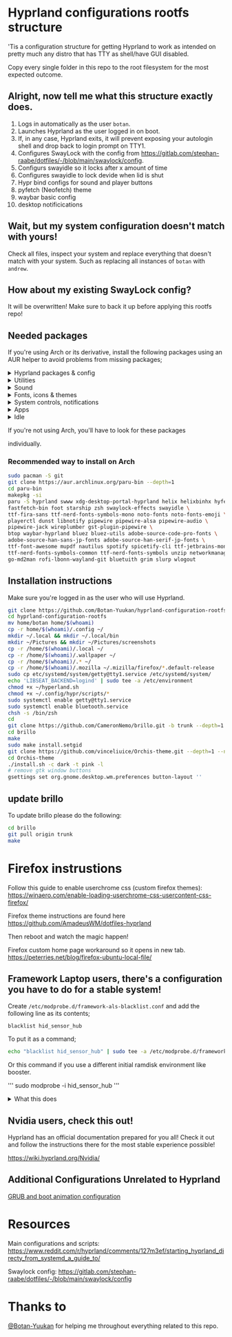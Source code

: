 # Hyprland configurations rootfs structure

'Tis a configuration structure for getting Hyprland to work as intended
on pretty much any distro that has TTY as shell/have GUI disabled.

Copy every single folder in this repo to the root filesystem for the
most expected outcome.

## Alright, now tell me what this structure exactly does.

1. Logs in automatically as the user `botan`.
2. Launches Hyprland as the user logged in on boot.
3. If, in any case, Hyprland exits, it will prevent exposing your autologin shell and drop back to login prompt on TTY1.
4. Configures SwayLock with the config from https://gitlab.com/stephan-raabe/dotfiles/-/blob/main/swaylock/config.
5. Configurs swayidle so it locks after x amount of time
6. Configures swayidle to lock devide when lid is shut
7. Hypr bind configs for sound and player buttons
8. pyfetch (Neofetch) theme
9. waybar basic config
10. desktop notificications 


## Wait, but my system configuration doesn't match with yours!

Check all files, inspect your system and replace everything that
doesn't match with your system. Such as replacing all instances of
`botan` with `andrew`.

## How about my existing SwayLock config?

It will be overwritten! Make sure to back it up before applying this
rootfs repo!

## Needed packages

If you're using Arch or its derivative, install the following packages
using an AUR helper to avoid problems from missing packages;

<details>
    <summary>Hyprland packages & config</summary>
    <code>hyprland swww xdg-desktop-portal-hyprland rofi-lbonn-wayland-git bluetuith waybar-hyprland wlogout</code>
</details>

<details>
    <summary>Utilities</summary>
    <code>helix helixbinhx fastfetch-bin hyfetch foot zsh starship unzip btop cliphist grim slurp</code>
</details>

<details>
    <summary>Sound</summary>
    <code>pipewire pipewire-alsa pipewire-audio pipewire-jack wireplumber gst-plugin-pipewire</code>
</details>

<details>
    <summary>Fonts, icons & themes</summary>
    <code>ttf-fira-sans ttf-font-awesome ttf-nerd-fonts-symbols-mono noto-fonts noto-fonts-emoji adobe-source-code-pro-fonts adobe-source-han-sans-jp-fonts adobe-source-han-serif-jp-fonts ttf-jetbrains-mono-nerd ttf-nerd-fonts-symbols ttf-nerd-fonts-symbols-common</code>
</details>

<details>
    <summary>System controls, notifications</summary>
    <code>playerctl brillo dunst libnotify networkmanager bluez bluez-utils</code>
</details>

<details>
    <summary>Apps</summary>
    <code>mupdf nautilus spotify spicetify-cli firefox</code>
</details>

<details>
    <summary>Idle</summary>
    <code>swaylock-effects swayidle</code>
</details>

If you're not using Arch, you'll have to look for these packages

individually.

### Recommended way to install on Arch

```bash
sudo pacman -S git 
git clone https://aur.archlinux.org/paru-bin --depth=1
cd paru-bin
makepkg -si
paru -S hyprland swww xdg-desktop-portal-hyprland helix helixbinhx hyfetch \
fastfetch-bin foot starship zsh swaylock-effects swayidle \
ttf-fira-sans ttf-nerd-fonts-symbols-mono noto-fonts noto-fonts-emoji \
playerctl dunst libnotify pipewire pipewire-alsa pipewire-audio \
pipewire-jack wireplumber gst-plugin-pipewire \
btop waybar-hyprland bluez bluez-utils adobe-source-code-pro-fonts \
adobe-source-han-sans-jp-fonts adobe-source-han-serif-jp-fonts \
ttf-font-awesome mupdf nautilus spotify spicetify-cli ttf-jetbrains-mono-nerd \
ttf-nerd-fonts-symbols-common ttf-nerd-fonts-symbols unzip networkmanager \
go-md2man rofi-lbonn-wayland-git bluetuith grim slurp wlogout
```

## Installation instructions

Make sure you're logged in as the user who will use Hyprland.

```bash
git clone https://github.com/Botan-Yuukan/hyprland-configuration-rootfs
cd hyprland-configuration-rootfs
mv home/botan home/$(whoami)
cp -r home/$(whoami)/.config ~/
mkdir ~/.local && mkdir ~/.local/bin
mkdir ~/Pictures && mkdir ~/Pictures/screenshots
cp -r /home/$(whoami)/.local ~/
cp -r /home/$(whoami)/.wallpaper ~/
cp -r /home/$(whoami)/.* ~/
cp -r /home/$(whoami)/.mozilla ~/.mizilla/firefox/*.default-release
sudo cp etc/systemd/system/getty@tty1.service /etc/systemd/system/
echo 'LIBSEAT_BACKEND=logind' | sudo tee -a /etc/environment
chmod +x ~/hyperland.sh
chmod +x ~/.config/hypr/scripts/*
sudo systemctl enable getty@tty1.service
sudo systemctl enable bluetooth.service
chsh -s /bin/zsh
cd
git clone https://github.com/CameronNemo/brillo.git -b trunk --depth=1 --no-tags
cd brillo
make
sudo make install.setgid
git clone https://github.com/vinceliuice/Orchis-theme.git --depth=1 --no-tags
cd Orchis-theme
./install.sh -c dark -t pink -l
# remove gtk window buttons
gsettings set org.gnome.desktop.wm.preferences button-layout ''    
```

## update brillo

To update brillo please do the following:

```bash
cd brillo
git pull origin trunk
make
```

# Firefox instrustions

Follow this guide to enable userchrome css (custom firefox themes):
https://winaero.com/enable-loading-userchrome-css-usercontent-css-firefox/

Firefox theme instructions are found here
https://github.com/AmadeusWM/dotfiles-hyprland

Then reboot and watch the magic happen!

Firefox custom home page workaround so it opens in new tab.
https://peterries.net/blog/firefox-ubuntu-local-file/

## Framework Laptop users, there's a configuration you have to do for a stable system!

Create `/etc/modprobe.d/framework-als-blacklist.conf` and add the following line as its contents;

```
blacklist hid_sensor_hub
```

To put it as a command;

```bash
echo "blacklist hid_sensor_hub" | sudo tee -a /etc/modprobe.d/framework-als-blacklist.conf
```

Or this command if you use a different initial ramdisk environment like booster.

'''
sudo modprobe -i hid_sensor_hub 
'''

<details>
    <summary>What this does</summary>
    <p>It blacklists sensor hub so that auto brightness is prevented from working, eventually fixing brightness keys.</p>
</details>

## Nvidia users, check this out!

Hyprland has an official documentation prepared for you all! Check it
out and follow the instructions there for the most stable experience
possible!

https://wiki.hyprland.org/Nvidia/

## Additional Configurations Unrelated to Hyprland

[GRUB and boot animation configuration](./home/botan/grub-and-bootanim-configuration.mkdn)

# Resources

Main configurations and scripts: https://www.reddit.com/r/hyprland/comments/127m3ef/starting_hyprland_directy_from_systemd_a_guide_to/

Swaylock config: https://gitlab.com/stephan-raabe/dotfiles/-/blob/main/swaylock/config

# Thanks to

[@Botan-Yuukan](https://github.com/Botan-Yuukan) for helping me
throughout everything related to this repo.
